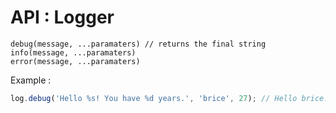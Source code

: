 
# API : Logger

```
debug(message, ...paramaters) // returns the final string
info(message, ...paramaters)
error(message, ...paramaters)
```

Example :
```javascript
log.debug('Hello %s! You have %d years.', 'brice', 27); // Hello brice! You have 27 years.
```
